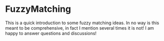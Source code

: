 # FuzzyMatching

This is a quick introduction to some fuzzy matching ideas.
In no way is this meant to be comprehensive, in fact I mention several times it is not!
I am happy to answer questions and discussions!
